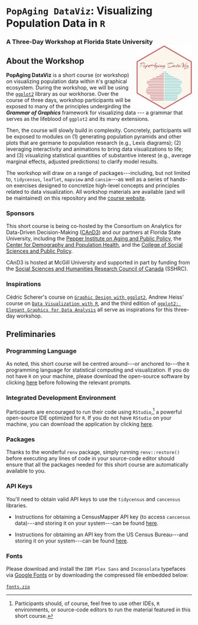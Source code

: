 # `PopAging DataViz`: Visualizing Population Data in `R`

### A Three-Day Workshop at Florida State University [<img src="https://github.com/sakeefkarim/popagingdataviz_workshop/raw/main/misc/logo.png" align="right" width="150"/>](https://popagingdataviz.com/)

## About the Workshop

**PopAging DataViz** is a short course (or workshop) on visualizing population data within `R`'s graphical ecosystem. During the workshop, we will be using the [`ggplot2`](https://ggplot2.tidyverse.org/) library as our workhorse. Over the course of three days, workshop participants will be exposed to many of the principles undergirding the ***Grammar of Graphics*** framework for visualizing data --- a grammar that serves as the lifeblood of `ggplot2` and its many extensions.

Then, the course will slowly build in complexity. Concretely, participants will be exposed to modules on (1) generating population pyramids and other plots that are germane to population research (e.g., Lexis diagrams); (2) leveraging interactivity and animations to bring data visualizations to life; and (3) visualizing statistical quantities of substantive interest (e.g., average marginal effects, adjusted predictions) to clarify model results.

The workshop will draw on a range of packages---including, but not limited to, `tidycensus`, `leaflet`, `mapview` and `cansim`---as well as a series of hands-on exercises designed to concretize high-level concepts and principles related to data visualization. All workshop materials are available (and will be maintained) on this repository and the [course website](https://popagingdataviz.com/).

### Sponsors

This short course is being co-hosted by the Consortium on Analytics for Data-Driven Decision-Making ([CAnD3](https://www.mcgill.ca/cand3/)) and our partners at Florida State University, including the [Pepper Institute on Aging and Public Policy](https://pepperinstitute.fsu.edu/), the [Center for Demography and Population Health](https://coss.fsu.edu/popcenter/), and the [College of Social Sciences and Public Policy](https://coss.fsu.edu/).

CAnD3 is hosted at McGill University and supported in part by funding from the [Social Sciences and Humanities Research Council of Canada](https://www.sshrc-crsh.gc.ca/home-accueil-eng.aspx) (SSHRC).

### Inspirations

Cédric Scherer's course on [`Graphic Design with ggplot2`](https://rstudio-conf-2022.github.io/ggplot2-graphic-design/), Andrew Heiss' course on [`Data Visualization with R`](https://datavizf23.classes.andrewheiss.com/), and the third edition of [`ggplot2: Elegant Graphics for Data Analysis`](https://ggplot2-book.org/) all serve as inspirations for this three-day workshop.

## Preliminaries

### Programming Language

As noted, this short course will be centred around---or anchored to---the `R` programming language for statistical computing and visualization. If you do not have `R` on your machine, please download the open-source software by clicking [here](https://cran.r-project.org/) before following the relevant prompts.

### Integrated Development Environment

Participants are encouraged to run their code using `RStudio`,[^readme-1] a powerful open-source IDE optimized for `R`. If you do not have `RStudio` on your machine, you can download the application by clicking [here](https://posit.co/download/rstudio-desktop/).

[^readme-1]: Participants should, of course, feel free to use other IDEs, `R` environments, or source-code editors to run the material featured in this short course.

### Packages

Thanks to the wonderful `renv` package, simply running `renv::restore()` before executing any lines of code in your source-code editor should ensure that all the packages needed for this short course are automatically available to you.

### API Keys

You'll need to obtain valid API keys to use the `tidycensus` and `cancensus` libraries.

-   Instructions for obtaining a CensusMapper API key (to access `cancensus` data)---and storing it on your system---can be found [here](https://github.com/mountainMath/cancensus#api-key).

-   Instructions for obtaining an API key from the US Census Bureau---and storing it on your system---can be found [here](https://walker-data.com/tidycensus/articles/basic-usage.html).

### Fonts

Please download and install the `IBM Plex Sans` and `Inconsolata` typefaces via [Google Fonts](https://fonts.google.com/) or by downloading the compressed file embedded below:

<a href="https://github.com/sakeefkarim/popagingdataviz_workshop/raw/main/misc/fonts.zip"> `fonts.zip`</a> <i class="fa-solid fa-download"></i>
